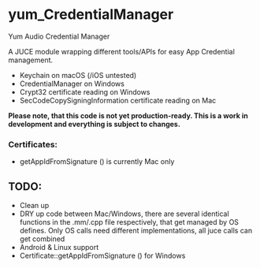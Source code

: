 # yum_CredentialManager
Yum Audio Credential Manager

A JUCE module wrapping different tools/APIs for easy App Credential management.  
- Keychain on macOS (/iOS untested) 
- CredentialManager on Windows 
- Crypt32 certificate reading on Windows
- SecCodeCopySigningInformation certificate reading on Mac


**Please note, that this code is not yet production-ready. This is a work in development and everything is subject to changes.** 


### Certificates:
- getAppIdFromSignature () is currently Mac only

## TODO: 
- Clean up
- DRY up code between Mac/Windows, there are several identical functions in the .mm/.cpp file respectively, that get managed by OS defines. Only OS calls need different implementations, all juce calls can get combined
- Android & Linux support
- Certificate::getAppIdFromSignature () for Windows
